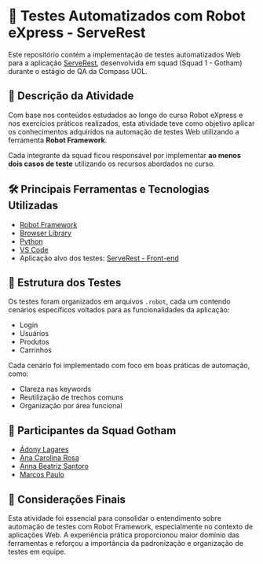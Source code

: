 # 🧪 Testes Automatizados com Robot eXpress - ServeRest

Este repositório contém a implementação de testes automatizados Web para a aplicação [ServeRest](https://compassuolfront.serverest.dev/), desenvolvida em squad (Squad 1 - Gotham) durante o estágio de QA da Compass UOL.

## 📌 Descrição da Atividade

Com base nos conteúdos estudados ao longo do curso Robot eXpress e nos exercícios práticos realizados, esta atividade teve como objetivo aplicar os conhecimentos adquiridos na automação de testes Web utilizando a ferramenta **Robot Framework**.

Cada integrante da squad ficou responsável por implementar **ao menos dois casos de teste** utilizando os recursos abordados no curso.

## 🛠️ Principais Ferramentas e Tecnologias Utilizadas

- [Robot Framework](https://robotframework.org/)
- [Browser Library](https://github.com/MarketSquare/robotframework-browser)
- [Python](https://www.python.org/)
- [VS Code](https://code.visualstudio.com/)
- Aplicação alvo dos testes: [ServeRest - Front-end](https://compassuolfront.serverest.dev/)

## 🧪 Estrutura dos Testes

Os testes foram organizados em arquivos `.robot`, cada um contendo cenários específicos voltados para as funcionalidades da aplicação:

- Login
- Usuários
- Produtos
- Carrinhos

Cada cenário foi implementado com foco em boas práticas de automação, como:

- Clareza nas keywords
- Reutilização de trechos comuns
- Organização por área funcional

## 👥 Participantes da Squad Gotham

- [Ádony Lagares](https://github.com/adony-lagares)
- [Ana Carolina Rosa](https://github.com/CacauRosa)
- [Anna Beatriz Santoro](https://github.com/annasantoro-glitch)
- [Marcos Paulo](https://github.com/Marcosdev03)

## 📄 Considerações Finais

Esta atividade foi essencial para consolidar o entendimento sobre automação de testes com Robot Framework, especialmente no contexto de aplicações Web. A experiência prática proporcionou maior domínio das ferramentas e reforçou a importância da padronização e organização de testes em equipe.
